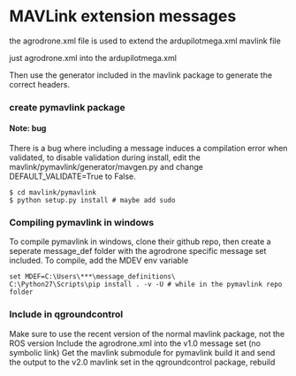 # MAVLink extension messages
the agrodrone.xml file is used to extend the ardupilotmega.xml mavlink file

just <include>agrodrone.xml</include> into the ardupilotmega.xml

Then use the generator included in the mavlink package to generate the correct headers.

### create pymavlink package
#### Note: bug
There is a bug where including a message induces a compilation error when validated, to disable validation during install, edit the mavlink/pymavlink/generator/mavgen.py and change DEFAULT_VALIDATE=True to False.

```
$ cd mavlink/pymavlink
$ python setup.py install # maybe add sudo
```
### Compiling pymavlink in windows
To compile pymavlink in windows, clone their github repo, then create a seperate message_def folder with the agrodrone specific message set included.
To compile, add the MDEV env variable
```
set MDEF=C:\Users\***\message_definitions\
C:\Python27\Scripts\pip install . -v -U # while in the pymavlink repo folder
```

### Include in qgroundcontrol
Make sure to use the recent version of the normal mavlink package, not the ROS version
Include the agrodrone.xml into the v1.0 message set (no symbolic link)
Get the mavlink submodule for pymavlink
build it and send the output to the v2.0 mavlink set in the qgroundcontrol package, rebuild

